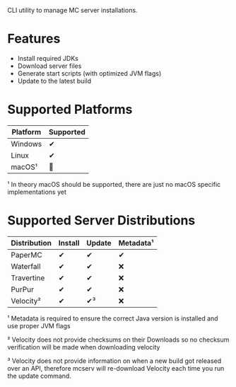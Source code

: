 CLI utility to manage MC server installations.

# Features

- Install required JDKs
- Download server files
- Generate start scripts (with optimized JVM flags)
- Update to the latest build


# Supported Platforms

| Platform | Supported |
| ------ | ----- |
| Windows | ✔ |
| Linux | ✔ |
| macOS¹ | 🚧 |

¹ In theory macOS should be supported, there are just no macOS specific implementations yet

# Supported Server Distributions

| Distribution | Install | Update | Metadata¹ |
| --- | --- | --- | --- |
| PaperMC | ✔ | ✔ | ✔ |
| Waterfall | ✔ | ✔ | ❌ |
| Travertine | ✔ | ✔ | ❌ |
| PurPur | ✔ | ✔ | ❌ |
| Velocity² | ✔ | ✔³ | ❌ |

¹ Metadata is required to ensure the correct Java version is installed and use proper JVM flags

² Velocity does not provide checksums on their Downloads so no checksum verification will be made when downloading
velocity

³ Velocity does not provide information on when a new build got released over an API, therefore mcserv will re-download
Velocity each time you run the update command.
